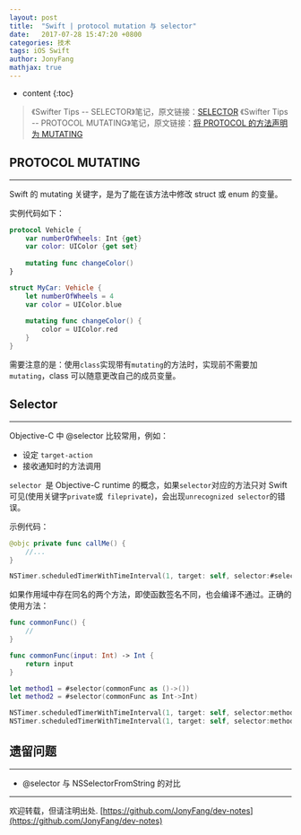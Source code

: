 ```yaml
---
layout: post
title:  "Swift | protocol mutation 与 selector"
date:   2017-07-28 15:47:20 +0800
categories: 技术
tags: iOS Swift
author: JonyFang
mathjax: true
---
```


* content
{:toc}


> 《Swifter Tips -- SELECTOR》笔记，原文链接：[SELECTOR](http://swifter.tips/selector/)
> 《Swifter Tips -- PROTOCOL MUTATING》笔记，原文链接：[将 PROTOCOL 的方法声明为 MUTATING](http://swifter.tips/protocol-mutation/)







## PROTOCOL MUTATING
----

Swift 的 mutating 关键字，是为了能在该方法中修改 struct 或 enum 的变量。

实例代码如下：

```swift
protocol Vehicle {
    var numberOfWheels: Int {get}
    var color: UIColor {get set}
    
    mutating func changeColor()
}

struct MyCar: Vehicle {
    let numberOfWheels = 4
    var color = UIColor.blue
    
    mutating func changeColor() {
        color = UIColor.red
    }
}
```

需要注意的是：使用` class `实现带有` mutating `的方法时，实现前不需要加` mutating`，class 可以随意更改自己的成员变量。


## Selector 
----

Objective-C 中 @selector 比较常用，例如：

- 设定 `target-action`
- 接收通知时的方法调用

`selector `是 Objective-C runtime 的概念，如果` selector `对应的方法只对 Swift 可见(使用关键字` private `或` fileprivate`)，会出现` unrecognized selector `的错误。

示例代码：

```swift
@objc private func callMe() {
    //...
}

NSTimer.scheduledTimerWithTimeInterval(1, target: self, selector:#selector(callMe), userInfo: nil, repeats: true)
```

如果作用域中存在同名的两个方法，即使函数签名不同，也会编译不通过。正确的使用方法：

```swift
func commonFunc() {
    //
}

func commonFunc(input: Int) -> Int {
    return input
}

let method1 = #selector(commonFunc as ()->())
let method2 = #selector(commonFunc as Int->Int)

NSTimer.scheduledTimerWithTimeInterval(1, target: self, selector:method1, userInfo: nil, repeats: true)
NSTimer.scheduledTimerWithTimeInterval(1, target: self, selector:method2, userInfo: nil, repeats: true)
```

## 遗留问题
----

- @selector 与 NSSelectorFromString 的对比



----

欢迎转载，但请注明出处. [https://github.com/JonyFang/dev-notes](https://github.com/JonyFang/dev-notes)
